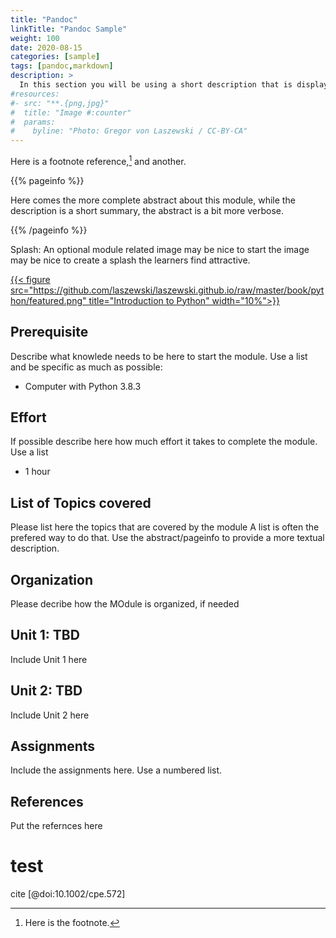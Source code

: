 ```yaml
---
title: "Pandoc"
linkTitle: "Pandoc Sample"
weight: 100
date: 2020-08-15
categories: [sample]
tags: [pandoc,markdown]
description: >
  In this section you will be using a short description that is displayed in the module summary page
#resources:
#- src: "**.{png,jpg}"
#  title: "Image #:counter"
#  params:
#    byline: "Photo: Gregor von Laszewski / CC-BY-CA"
---
```


Here is a footnote reference,[^1] and another.

[^1]: Here is the footnote.

{{% pageinfo %}}

Here comes the more complete abstract about this module, while the
description is a short summary, the abstract is a bit more verbose.

{{% /pageinfo %}}

Splash: An optional module related image may be nice to start the image may be nice to create a splash the learners find attractive.

[{{< figure src="https://github.com/laszewski/laszewski.github.io/raw/master/book/python/featured.png" title="Introduction to Python" width="10%">}}](https://laszewski.github.io/book/python/)

## Prerequisite

Describe what knowlede needs to be here to start the module. Use a list and be specific as much as possible:

* Computer with Python 3.8.3

## Effort

If possible describe here how much effort it takes to complete the module. Use a list

* 1 hour

## List of Topics covered

Please list here the topics that are covered by the module A list is often the prefered way to do that. Use the abstract/pageinfo to provide a more textual description.

## Organization

Please decribe how the MOdule is organized, if needed

## Unit 1: TBD

Include Unit 1 here

## Unit 2: TBD

Include Unit 2 here

## Assignments

Include the assignments here. Use a numbered list. 

## References

Put the refernces here

# test

cite [@doi:10.1002/cpe.572]
